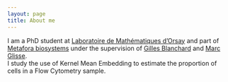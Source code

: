 ```yaml
---
layout: page
title: About me
---
```



I am a PhD student at [Laboratoire de Mathématiques d’Orsay](https://www.imo.universite-paris-saclay.fr/en/) and part of [Metafora biosystems](https://www.metafora-biosystems.com) under the supervision of [Gilles Blanchard](https://www.imo.universite-paris-saclay.fr/~blanchard) and [Marc Glisse](https://geometrica.saclay.inria.fr/team/Marc.Glisse/).  
I study the use of Kernel Mean Embedding to estimate the proportion of cells in a Flow Cytometry sample.